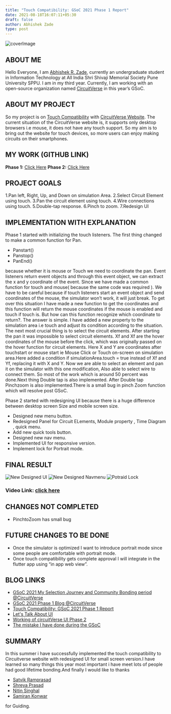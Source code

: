 ```yaml
---
title: "Touch Compatibility: GSoC 2021 Phase 1 Report"
date: 2021-08-18T16:07:11+05:30
draft: false
author: Abhishek Zade
type: post
---
```

![coverImage](/images/abhishek_phase_1_blog/FinalReportCoverAbhishekZade.png)

## ABOUT ME
Hello Everyone, I am [Abhishek R. Zade](https://www.linkedin.com/in/abhishek-zade-8095671ab/), currently an undergraduate student in Information Technology at All India Shri Shivaji Memorial Society Pune University SPPU. I am in my third year. Currently, I am working with an open-source organization named [CircuitVerse](https://circuitverse.org/) in this year’s GSoC.

## ABOUT MY PROJECT
So my project is on [Touch Compatibility](https://summerofcode.withgoogle.com/projects/#5562927320399872) with [CircuitVerse Website](https://circuitverse.org/). The current situation of the CircuitVerse website is, it supports only desktop browsers i.e mouse, it does not have any touch support. So my aim is to bring out the website for touch devices, so more users can enjoy making circuits on their smartphones.

## MY WORK (GITHUB LINK)
**Phase 1:** [Click Here](https://github.com/CircuitVerse/CircuitVerse/pull/2283)
**Phase 2:** [Click Here](https://github.com/CircuitVerse/CircuitVerse/pull/2362)

## PROJECT GOALS
1.Pan left, Right, Up, and Down on simulation Area.
2.Select Circuit Element using touch.
3.Pan the circuit element using touch.
4.Wire connections using touch.
5.Double-tap response.
6.Pinch to zoom.
7.Redesign UI 

## IMPLEMENTATION WITH EXPLANATION

Phase 1 started with initializing the touch listeners. The first thing changed  to make a common function for Pan.

- Panstart()
- Panstop()
- PanEnd()

because whether it is mouse or Touch we need to coordinate the pan. Event listeners return event objects and through this event object, we can extract the x and y coordinate of the event.
Since we have made a common function for touch and mouse( because the same code was required ). We have to be  careful because if touch listeners start an event object and send coordinates of the mouse, the simulator won’t work, it will just break. To get over this situation I have made a new function to get the coordinates and this function will return the mouse coordinates if the mouse is enabled and touch if touch is. But how can this function recognize which coordinate to return?. The answer is simple. I have added a new property to the simulation area i.e touch and adjust its condition according to the situation.
The next most crucial thing is to select the circuit elements. After starting the pan it was impossible  to select circuit elements.  Xf and Xf are the hover coordinates of the mouse before the click, which was originally passed on the hover function for circuit elements. Here X and Y are coordinates after touchstart or mouse start ie Mouse Click or Touch on-screen on simulation area.Here added  a condition if simulationArea.touch = true instead of Xf and Yf, replacing it with X and Y.  Now we are  able to select an element and pan it on the simulator with this one modification, Also able to select wire to connect them. So most of the work which is around 50 percent was done.Next thing Double tap is also implemented.
After Double tap Pinchzoom is also implemented.There is a small bug in pinch Zoom function which will resolve post GSoC.

Phase 2 started with redesigning UI because there is a huge difference between desktop screen Size and mobile screen size.
- Designed new menu button.
- Redesigned Panel for Circuit ELements, Module property , Time Diagram , quick menu.
- Add new quick tools button. 
- Designed new nav menu.
- Implemented UI for responsive version. 
- Implement lock for Portrait mode.

## FINAL RESULT
![New Designed UI](/images/abhishek_phase_1_blog/FinalDesignedCVAbhishekZade.png) 
![New Designed Navmenu](/images/abhishek_phase_1_blog/NamvmenuAbhishekZade.png)
![Potraid Lock](/images/abhishek_phase_1_blog/potraitlockAbhishekZade.png) 

### Video Link: [click here](https://drive.google.com/file/d/1_B_iZPF_WsSO_0dIdOj3CZI-pWvTiMwi/view?usp=sharing)  

## CHANGES NOT COMPLETED 
- PinchtoZoom has small bug

## FUTURE CHANGES TO BE DONE
- Once the simulator is optimized I want to introduce portrait mode since some people are comfortable with portrait mode.
- Once touch compatibility  gets complete  approval I will integrate in the flutter app using “in app web view”.

## BLOG LINKS
- [GSoC 2021 My Selection Journey and Community Bonding period @CircuitVerse](https://abhishekzade.medium.com/gsoc-2021-my-selection-journey-and-community-bonding-period-circuitverse-55633d337bde)
- [GSoC 2021 Phase 1 Blog @CircuitVerse](https://abhishekzade.medium.com/gsoc-2021-phase-1-blog-circuitverse-d09c4e7dfca0)
- [Touch Compatibility: GSoC 2021 Phase 1 Report](https://blog.circuitverse.org/posts/abhishekzade_phase_1_report/)
- [Let's Talk About UI](https://abhishekzade.medium.com/lets-talk-about-ui-df0e367f6b4?source=your_stories_page-------------------------------------)
- [Working of circuitVerse UI Phase 2](https://abhishekzade.medium.com/working-of-ui-f94e9fa07c9a?source=your_stories_page-------------------------------------)
- [The mistake I have done during the GSoC](https://abhishekzade.medium.com/the-mistake-i-have-done-during-the-gsoc-b7851d70613d?source=your_stories_page-------------------------------------)

## SUMMARY
In this summer i have successfully implemented the touch compatibility to Circuitverse website with redesigned UI for small screen version.I have  learned so many things this year most important i have meet lots of people had good lifetime bonding.And finally I would like to thanks 

- [Satvik Ramprasad](https://github.com/satu0king)
- [Shreya Prasad](https://github.com/ShreyaPrasad1209)
- [Nitin Singhal](https://github.com/nitin10s)
- [Samiran Konwar](https://github.com/abstrekt)

for Guiding.
